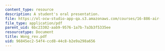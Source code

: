 ```yaml
---
content_type: resource
description: A student's oral presentation.
file: https://ol-ocw-studio-app-qa.s3.amazonaws.com/courses/16-886-air-transportation-systems-architecting-spring-2004/96845ec254f4ccd844c8b2e9a298a656_Wong_rev.pdf
file_type: application/pdf
parent_uid: 6bc23302-aab9-9576-1a7b-7a3b3f5335ee
resourcetype: Document
title: Wong_rev.pdf
uid: 96845ec2-54f4-ccd8-44c8-b2e9a298a656
---
```

